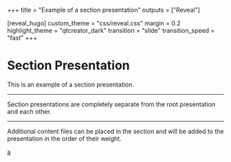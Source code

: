 +++
title = "Example of a section presentation"
outputs = ["Reveal"]

[reveal_hugo]
custom_theme = "css/reveal.css"
margin = 0.2
highlight_theme = "qtcreator_dark"
transition = "slide"
transition_speed = "fast"
+++

# Section Presentation

This is an example of a section presentation.

---

Section presentations are completely separate from the root presentation and each other.

---

Additional content files can be placed in the section and will be added to the presentation in the order of their weight.

[a](b)
